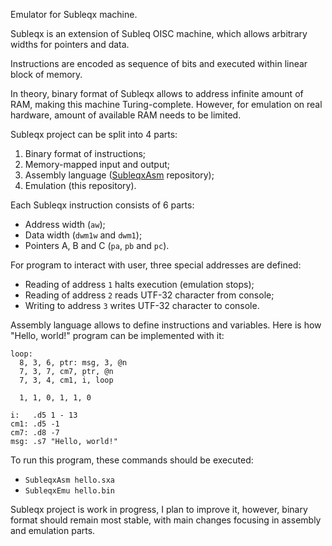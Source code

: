 Emulator for Subleqx machine.

Subleqx is an extension of Subleq OISC machine, which allows arbitrary widths for pointers and data.  

Instructions are encoded as sequence of bits and executed within linear block of memory.  

In theory, binary format of Subleqx allows to address infinite amount of RAM, making this machine Turing-complete.
However, for emulation on real hardware, amount of available RAM needs to be limited.

Subleqx project can be split into 4 parts:
1. Binary format of instructions;
2. Memory-mapped input and output;
3. Assembly language ([SubleqxAsm](https://github.com/Vort/SubleqxAsm) repository);
4. Emulation (this repository).

Each Subleqx instruction consists of 6 parts:
- Address width (`aw`);
- Data width (`dwm1w` and `dwm1`);
- Pointers A, B and C (`pa`, `pb` and `pc`).

For program to interact with user, three special addresses are defined:
- Reading of address `1` halts execution (emulation stops);
- Reading of address `2` reads UTF-32 character from console;
- Writing to address `3` writes UTF-32 character to console.

Assembly language allows to define instructions and variables. Here is how "Hello, world!" program can be implemented with it:
```
loop:
  8, 3, 6, ptr: msg, 3, @n
  7, 3, 7, cm7, ptr, @n
  7, 3, 4, cm1, i, loop

  1, 1, 0, 1, 1, 0

i:   .d5 1 - 13
cm1: .d5 -1
cm7: .d8 -7
msg: .s7 "Hello, world!"
```

To run this program, these commands should be executed:
- `SubleqxAsm hello.sxa`
- `SubleqxEmu hello.bin`

Subleqx project is work in progress, I plan to improve it, however, binary format should remain most stable, with main changes focusing in assembly and emulation parts.